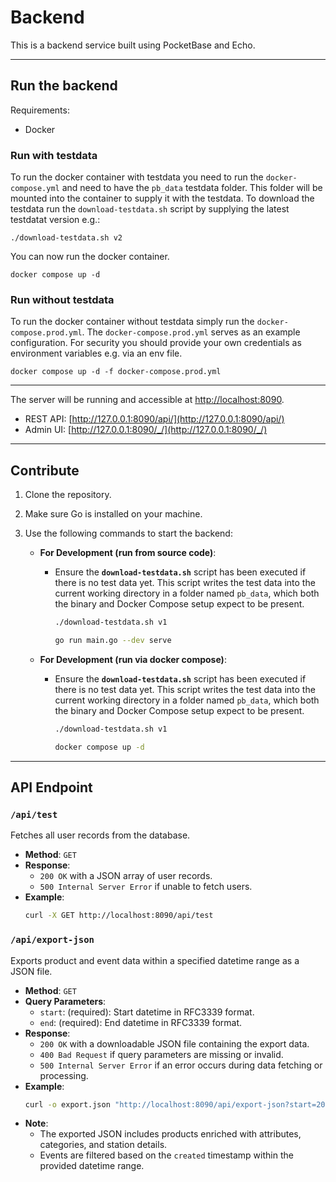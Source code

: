 # Backend

This is a backend service built using PocketBase and Echo.

---

## Run the backend
Requirements: 
* Docker

### Run with testdata
To run the docker container with testdata you need to run the ```docker-compose.yml``` 
and need to have the ```pb_data``` testdata folder. This folder will be mounted into the container to supply it with the testdata.
To download the testdata run the ```download-testdata.sh``` script by supplying the latest testdatat version e.g.: 
```shell
./download-testdata.sh v2
```
You can now run the docker container. 
```shell
docker compose up -d
```

### Run without testdata
To run the docker container without testdata simply run the ```docker-compose.prod.yml```.
The ```docker-compose.prod.yml``` serves as an example configuration.
For security you should provide your own credentials as environment variables e.g. via an env file.

```shell
docker compose up -d -f docker-compose.prod.yml
```
---
The server will be running and accessible at [http://localhost:8090](http://localhost:8090).
- REST API: [http://127.0.0.1:8090/api/](http://127.0.0.1:8090/api/)
- Admin UI: [http://127.0.0.1:8090/_/](http://127.0.0.1:8090/_/)

---

## Contribute
1. Clone the repository.
2. Make sure Go is installed on your machine.
3. Use the following commands to start the backend:

   - **For Development (run from source code)**:
     - Ensure the **`download-testdata.sh`** script has been executed if there is no test data yet. This script writes the test data into the current working directory in a folder named `pb_data`, which both the binary and Docker Compose setup expect to be present.
       ```sh
       ./download-testdata.sh v1  
       ```
       ```sh
       go run main.go --dev serve
       ```

   - **For Development (run via docker compose)**:
     - Ensure the **`download-testdata.sh`** script has been executed if there is no test data yet. This script writes the test data into the current working directory in a folder named `pb_data`, which both the binary and Docker Compose setup expect to be present.
       ```sh
       ./download-testdata.sh v1  
       ```
       ```sh
       docker compose up -d
       ```

---

## API Endpoint

### `/api/test`
Fetches all user records from the database.
- **Method**: `GET`
- **Response**:
    - `200 OK` with a JSON array of user records.
    - `500 Internal Server Error` if unable to fetch users.
- **Example**:
    ```sh
    curl -X GET http://localhost:8090/api/test
    ```

### `/api/export-json`
Exports product and event data within a specified datetime range as a JSON file.
- **Method**: `GET`
- **Query Parameters**:
    - `start`: (required): Start datetime in RFC3339 format.
    - `end`: (required): End datetime in RFC3339 format.
- **Response**:
    - `200 OK` with a downloadable JSON file containing the export data.
    - `400 Bad Request` if query parameters are missing or invalid.
    - `500 Internal Server Error` if an error occurs during data fetching or processing.
- **Example**:
    ```sh
    curl -o export.json "http://localhost:8090/api/export-json?start=2023-01-01T00:00:00Z&end=2023-12-31T23:59:59Z"
    ```
- **Note**:
    - The exported JSON includes products enriched with attributes, categories, and station details.
    - Events are filtered based on the `created` timestamp within the provided datetime range.